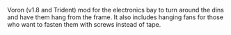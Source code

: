 Voron (v1.8 and Trident) mod for the electronics bay to turn around the dins and have them hang from the frame.
It also includes hanging fans for those who want to fasten them with screws instead of tape.
